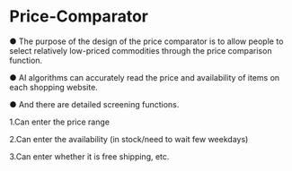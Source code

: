 # Price-Comparator

● The purpose of the design of the price comparator is to allow people to select relatively low-priced commodities through the price comparison function.

● AI algorithms can accurately read the price and availability of items on each shopping website.

● And there are detailed screening functions.

1.Can enter the price range

2.Can enter the availability (in stock/need to wait few weekdays)

3.Can enter whether it is free shipping, etc.
